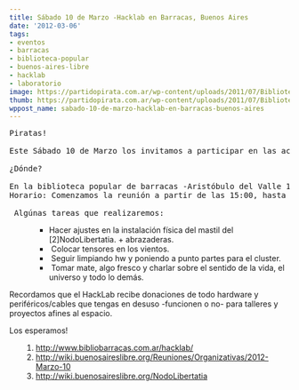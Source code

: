 ```yaml
---
title: Sábado 10 de Marzo -Hacklab en Barracas, Buenos Aires
date: '2012-03-06'
tags:
- eventos
- barracas
- biblioteca-popular
- buenos-aires-libre
- hacklab
- laboratorio
image: https://partidopirata.com.ar/wp-content/uploads/2011/07/Biblioteca_Nacional_Argentina_en_construcción_1982.jpg
thumb: https://partidopirata.com.ar/wp-content/uploads/2011/07/Biblioteca_Nacional_Argentina_en_construcci%C3%B3n_1982-150x150.jpg
wppost_name: sabado-10-de-marzo-hacklab-en-barracas-buenos-aires
---
```


<pre>Piratas!

Este Sábado 10 de Marzo los invitamos a participar en las actividades del [0]HackLab a partir de las 15hs.

¿Dónde?

En la biblioteca popular de barracas -Aristóbulo del Valle 1851- CABA
Horario: Comenzamos la reunión a partir de las 15:00, hasta las 20:00. 

 Algúnas tareas que realizaremos:</pre>
<ul>
<ul>
<ul>
	<li>Hacer ajustes en la instalación física del mastil del [2]NodoLibertatia. + abrazaderas.</li>
	<li> Colocar tensores en los vientos.</li>
	<li> Seguir limpiando hw y poniendo a punto partes para el cluster.</li>
	<li> Tomar mate, algo fresco y charlar sobre el sentido de la vida, el universo y todo lo demás.</li>
</ul>
</ul>
</ul>
Recordamos que el HackLab recibe donaciones de todo hardware y periféricos/cables que tengas en desuso -funcionen o no- para talleres y proyectos afines al espacio.

Los esperamos!
<ol>
<ol>
	<li><a href="http://www.bibliobarracas.com.ar/hacklab/" target="_blank">http://www.bibliobarracas.com.ar/hacklab/</a></li>
	<li><a href="http://wiki.buenosaireslibre.org/Reuniones/Organizativas/2012-Marzo-10" target="_blank">http://wiki.buenosaireslibre.org/Reuniones/Organizativas/2012-Marzo-10</a></li>
	<li><a href="http://wiki.buenosaireslibre.org/NodoLibertatia" target="_blank">http://wiki.buenosaireslibre.org/NodoLibertatia</a></li>
</ol>
</ol>
